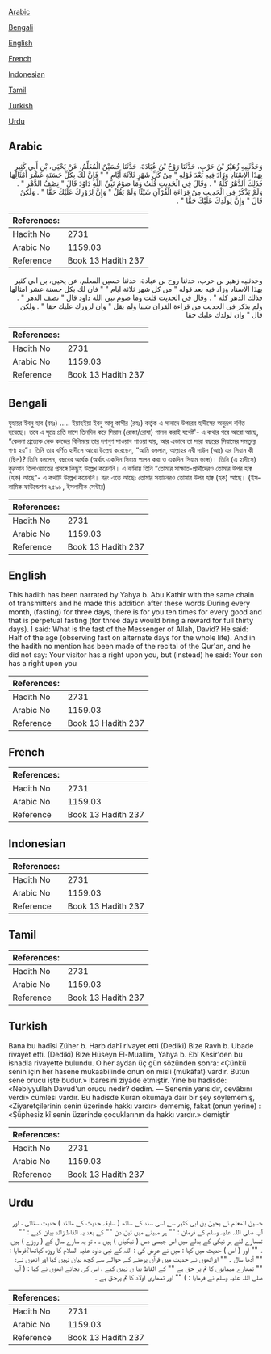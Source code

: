 [Arabic](#arabic)

[Bengali](#bengali)

[English](#english)

[French](#french)

[Indonesian](#indonesian)

[Tamil](#tamil)

[Turkish](#turkish)

[Urdu](#urdu)

## Arabic


<div dir="rtl" lang="ar" style={{fontSize:'larger',backgroundColor:'#f8f9fa',padding:20}}>
وَحَدَّثَنِيهِ زُهَيْرُ بْنُ حَرْبٍ، حَدَّثَنَا رَوْحُ بْنُ عُبَادَةَ، حَدَّثَنَا حُسَيْنٌ الْمُعَلِّمُ، عَنْ يَحْيَى، بْنِ أَبِي كَثِيرٍ بِهَذَا الإِسْنَادِ وَزَادَ فِيهِ بَعْدَ قَوْلِهِ ‏"‏ مِنْ كُلِّ شَهْرٍ ثَلاَثَةَ أَيَّامٍ ‏"‏ ‏"‏ فَإِنَّ لَكَ بِكُلِّ حَسَنَةٍ عَشْرَ أَمْثَالِهَا فَذَلِكَ الدَّهْرُ كُلُّهُ ‏"‏ ‏.‏ وَقَالَ فِي الْحَدِيثِ قُلْتُ وَمَا صَوْمُ نَبِيِّ اللَّهِ دَاوُدَ قَالَ ‏"‏ نِصْفُ الدَّهْرِ ‏"‏ ‏.‏ وَلَمْ يَذْكُرْ فِي الْحَدِيثِ مِنْ قِرَاءَةِ الْقُرْآنِ شَيْئًا وَلَمْ يَقُلْ ‏"‏ وَإِنَّ لِزَوْرِكَ عَلَيْكَ حَقًّا ‏"‏ ‏.‏ وَلَكِنْ قَالَ ‏"‏ وَإِنَّ لِوَلَدِكَ عَلَيْكَ حَقًّا ‏"‏ ‏.‏
</div>
<div style={{backgroundColor:'#f8f9fa',padding:20, marginBottom: 10}}><table> <thead> <tr> <th>References:</th> <th></th> </tr> </thead> <tbody><tr><td>Hadith No</td><td>2731</td></tr><tr><td>Arabic No</td><td>1159.03</td></tr><tr><td>Reference</td><td>Book 13 Hadith 237</td></tr></tbody></table></div>


<div dir="rtl" lang="ar" style={{fontSize:'larger',backgroundColor:'#f8f9fa',padding:20}}>
وحدثنيه زهير بن حرب، حدثنا روح بن عبادة، حدثنا حسين المعلم، عن يحيى، بن ابي كثير بهذا الاسناد وزاد فيه بعد قوله " من كل شهر ثلاثة ايام " " فان لك بكل حسنة عشر امثالها فذلك الدهر كله " . وقال في الحديث قلت وما صوم نبي الله داود قال " نصف الدهر " . ولم يذكر في الحديث من قراءة القران شييا ولم يقل " وان لزورك عليك حقا " . ولكن قال " وان لولدك عليك حقا
</div>
<div style={{backgroundColor:'#f8f9fa',padding:20, marginBottom: 10}}><table> <thead> <tr> <th>References:</th> <th></th> </tr> </thead> <tbody><tr><td>Hadith No</td><td>2731</td></tr><tr><td>Arabic No</td><td>1159.03</td></tr><tr><td>Reference</td><td>Book 13 Hadith 237</td></tr></tbody></table></div>

## Bengali


<div dir="ltr" lang="bn" style={{fontSize:'larger',backgroundColor:'#f8f9fa',padding:20}}>
যুহায়র ইবনু হাব (রহঃ) ..... ইয়াহইয়া ইবনু আবূ কাসীর (রহঃ) কর্তৃক এ সানাদে উপরের হাদীসের অনুরূপ বর্ণিত হয়েছে। তবে এ সূত্রে প্রতি মাসে তিনদিন করে সিয়াম (রোজা/রোযা) পালন করাই যথেষ্ট'- এ কথার পরে আরো আছে, “কেননা প্রত্যেক নেক কাজের বিনিময়ে তার দশগুণ সাওয়াব পাওয়া যায়, আর এভাবে তা সারা বছরের সিয়ামের সমতুল্য গণ্য হয়”। তিনি তার বর্ণিত হাদীসে আরো উল্লেখ করেছেন, “আমি বললাম, আল্লাহর নবী দাউদ (আঃ) এর সিয়াম কী (ছিল)? তিনি বললেন, বছরের অর্ধেক (অর্থাৎ একদিন সিয়াম পালন করা ও একদিন সিয়াম ভাঙ্গা)। তিনি (এ হাদীসে) কুরআন তিলাওয়াতের প্রসঙ্গে কিছুই উল্লেখ করেননি। এ বর্ণনায় তিনি “তোমার সাক্ষাত-প্রার্থীদেরও তোমার উপর হাক্ব (হক) আছে"- এ কথাটি উল্লেখ করেননি। বরং এতে আছেঃ তোমার সন্তানেরও তোমার উপর হাক্ব (হক) আছে। (ইসলামিক ফাউন্ডেশন ২৫৯৮, ইসলামীক সেন্টার)
</div>
<div style={{backgroundColor:'#f8f9fa',padding:20, marginBottom: 10}}><table> <thead> <tr> <th>References:</th> <th></th> </tr> </thead> <tbody><tr><td>Hadith No</td><td>2731</td></tr><tr><td>Arabic No</td><td>1159.03</td></tr><tr><td>Reference</td><td>Book 13 Hadith 237</td></tr></tbody></table></div>

## English


<div dir="ltr" lang="en" style={{fontSize:'larger',backgroundColor:'#f8f9fa',padding:20}}>
This hadith has been narrated by Yahya b. Abu Kathir with the same chain of transmitters and he made this addition after these words:During every month, (fasting) for three days, there is for you ten times for every good and that is perpetual fasting (for three days would bring a reward for full thirty days). I said: What is the fast of the Messenger of Allah, David? He said: Half of the age (observing fast on alternate days for the whole life). And in the hadith no mention has been made of the recital of the Qur'an, and he did not say: Your visitor has a right upon you, but (instead) he said: Your son has a right upon you
</div>
<div style={{backgroundColor:'#f8f9fa',padding:20, marginBottom: 10}}><table> <thead> <tr> <th>References:</th> <th></th> </tr> </thead> <tbody><tr><td>Hadith No</td><td>2731</td></tr><tr><td>Arabic No</td><td>1159.03</td></tr><tr><td>Reference</td><td>Book 13 Hadith 237</td></tr></tbody></table></div>

## French


<div dir="ltr" lang="fr" style={{fontSize:'larger',backgroundColor:'#f8f9fa',padding:20}}>

</div>
<div style={{backgroundColor:'#f8f9fa',padding:20, marginBottom: 10}}><table> <thead> <tr> <th>References:</th> <th></th> </tr> </thead> <tbody><tr><td>Hadith No</td><td>2731</td></tr><tr><td>Arabic No</td><td>1159.03</td></tr><tr><td>Reference</td><td>Book 13 Hadith 237</td></tr></tbody></table></div>

## Indonesian


<div dir="ltr" lang="id" style={{fontSize:'larger',backgroundColor:'#f8f9fa',padding:20}}>

</div>
<div style={{backgroundColor:'#f8f9fa',padding:20, marginBottom: 10}}><table> <thead> <tr> <th>References:</th> <th></th> </tr> </thead> <tbody><tr><td>Hadith No</td><td>2731</td></tr><tr><td>Arabic No</td><td>1159.03</td></tr><tr><td>Reference</td><td>Book 13 Hadith 237</td></tr></tbody></table></div>

## Tamil


<div dir="ltr" lang="ta" style={{fontSize:'larger',backgroundColor:'#f8f9fa',padding:20}}>

</div>
<div style={{backgroundColor:'#f8f9fa',padding:20, marginBottom: 10}}><table> <thead> <tr> <th>References:</th> <th></th> </tr> </thead> <tbody><tr><td>Hadith No</td><td>2731</td></tr><tr><td>Arabic No</td><td>1159.03</td></tr><tr><td>Reference</td><td>Book 13 Hadith 237</td></tr></tbody></table></div>

## Turkish


<div dir="ltr" lang="tr" style={{fontSize:'larger',backgroundColor:'#f8f9fa',padding:20}}>
Bana bu hadîsi Züher b. Harb dahî rivayet etti (Dediki) Bize Ravh b. Ubade rivayet etti. (Dediki) Bize Hüseyn El-Muallim, Yahya b. £bî Kesîr'den bu isnadla rivayette bulundu. O her aydan üç gün sözünden sonra: «Çünkü senin için her hasene mukaabilinde onun on misli (mükâfat) vardır. Bütün sene orucu işte budur.» ibaresini ziyâde etmiştir. Yine bu hadîsde: «Nebiyyullah Davud'un orucu nedir? dedim. — Senenin yarısıdır, cevâbını verdi» cümlesi vardır. Bu hadîsde Kuran okumaya dair bir şey söylememiş, «Ziyaretçilerinin senin üzerinde hakkı vardır» dememiş, fakat (onun yerine) : «Şüphesiz kî senin üzerinde çocuklarının da hakkı vardır.» demiştir
</div>
<div style={{backgroundColor:'#f8f9fa',padding:20, marginBottom: 10}}><table> <thead> <tr> <th>References:</th> <th></th> </tr> </thead> <tbody><tr><td>Hadith No</td><td>2731</td></tr><tr><td>Arabic No</td><td>1159.03</td></tr><tr><td>Reference</td><td>Book 13 Hadith 237</td></tr></tbody></table></div>

## Urdu


<div dir="rtl" lang="ur" style={{fontSize:'larger',backgroundColor:'#f8f9fa',padding:20}}>
حسین المعلم نے یحییٰ بن ابی کثیر سے اسی سند کے ساتھ ( سابقہ حدیث کے مانند ) حدیث سنائی ، اور آپ صلی اللہ علیہ وسلم کے فرمان : "" ہر مہینے میں تین دن "" کے بعد یہ الفاظ زائد بیان کیے : "" تمھارے لئے ہر نیکی کے بدلے میں اس جیسی دس ( نیکیاں ) ہیں ۔ ، تو یہ سارے سال کے ( روزے ) ہیں ۔ "" اور ( اس ) حدیث میں کہا : میں نے عرض کی : اللہ کے نبی داود علیہ السلام کا روزہ کیاتھا؟فرمایا : "" آدھا سال ۔ "" اورانھوں نے حدیث میں قرآن پڑھنے کے حوالے سے کچھ بیان نہیں کیا اور انھوں نے؛ "" تمھارے مہمانوں کا تم پر حق ہے "" کے الفاظ بیا ن نہیں کیے ، اس کی بجائے انھوں نے کہا : ( آپ صلی اللہ علیہ وسلم نے فرمایا : ) "" اور تمھاری اولاد کا تم پرحق ہے ۔
</div>
<div style={{backgroundColor:'#f8f9fa',padding:20, marginBottom: 10}}><table> <thead> <tr> <th>References:</th> <th></th> </tr> </thead> <tbody><tr><td>Hadith No</td><td>2731</td></tr><tr><td>Arabic No</td><td>1159.03</td></tr><tr><td>Reference</td><td>Book 13 Hadith 237</td></tr></tbody></table></div>